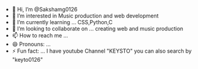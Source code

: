 - 👋 Hi, I’m @Sakshamg0126
- 👀 I’m interested in Music production and web development
- 🌱 I’m currently learning ... CSS,Python,C
- 💞️ I’m looking to collaborate on ... creating web and music production
- 📫 How to reach me ...
- 😄 Pronouns: ...
- ⚡ Fun fact: ... I have youtube Channel "KEYSTO"
you can also search by "keyto0126"
<!---
Sakshamg0126/Sakshamg0126 is a ✨ special ✨ repository because its `README.md` (this file) appears on your GitHub profile.
You can click the Preview link to take a look at your changes.
--->
